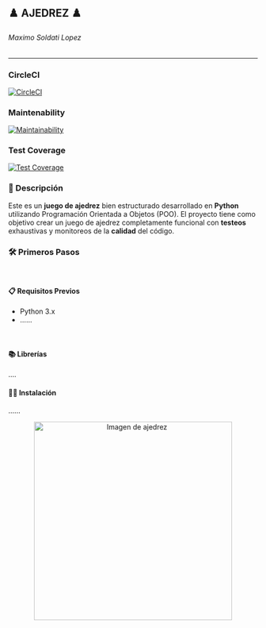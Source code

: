 ## ♟️ AJEDREZ ♟️  
###### Maximo Soldati Lopez
------------
### CircleCI
[![CircleCI](https://dl.circleci.com/status-badge/img/gh/um-computacion-tm/ajedrez-2024-MxSoldati/tree/main.svg?style=svg)](https://dl.circleci.com/status-badge/redirect/gh/um-computacion-tm/ajedrez-2024-MxSoldati/tree/main)

### Maintenability
[![Maintainability](https://api.codeclimate.com/v1/badges/af0883bce3bdd7b73f68/maintainability)](https://codeclimate.com/github/um-computacion-tm/ajedrez-2024-MxSoldati/maintainability)

### Test Coverage
[![Test Coverage](https://api.codeclimate.com/v1/badges/af0883bce3bdd7b73f68/test_coverage)](https://codeclimate.com/github/um-computacion-tm/ajedrez-2024-MxSoldati/test_coverage)
<br>

### 📝 Descripción
Este es un **juego de ajedrez** bien estructurado desarrollado en **Python** utilizando Programación Orientada a Objetos (POO). El proyecto tiene como objetivo crear un juego de ajedrez completamente funcional con **testeos** exhaustivas y monitoreos de la **calidad** del código. 

### 🛠️ Primeros Pasos
<br>

#### 📋 Requisitos Previos
- Python 3.x
- ......
<br>

#### 📚 Librerías 
....
<br>
#### 🧑‍💻 Instalación
......


<p align="center">
  <img src="https://images.chesscomfiles.com/uploads/v1/images_users/tiny_mce/pdrpnht/phpEH1kWv.png" alt="Imagen de ajedrez" width="400"/>
</p>



